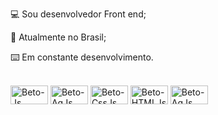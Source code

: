  💻 Sou desenvolvedor Front end;
 
 🧭 Atualmente no Brasil;
 
 ⌨️ Em constante desenvolvimento.
 
 
 
 <div style="display inline_block"><br>
<img align="center" alt="Beto-Js" height="30" width="60" src="https://icongr.am/devicon/javascript-original.svg">
<img align="center" alt="Beto-AgJs" height="30" width="60" src="https://icongr.am/devicon/angularjs-original.svg">
<img align="center" alt="Beto-CssJs" height="30" width="60" src="https://icongr.am/devicon/css3-original.svg">
<img align="center" alt="Beto-HTMLJs" height="30" width="60" src="https://icongr.am/devicon/html5-original.svg">
<img align="center" alt="Beto-AgJs" height="30" width="60" src="https://icongr.am/devicon/python-original.svg">



<!---
PortoAlberto/PortoAlberto is a ✨ special ✨ repository because its `README.md` (this file) appears on your GitHub profile.
You can click the Preview link to take a look at your changes.
--->


